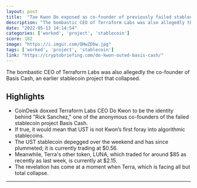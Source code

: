 ```yaml
---
layout: post
title:  "Tae Kwon Do exposed as co-founder of previously failed stablecoin project"
description: "The bombastic CEO of Terraform Labs was also allegedly the co-founder of Basis Cash, an earlier stablecoin project that collapsed."
date: "2022-05-13 14:14:54"
categories: ['worked', 'project', 'stablecoin']
score: 182
image: "https://i.imgur.com/QHwZDbw.jpg"
tags: ['worked', 'project', 'stablecoin']
link: "https://cryptobriefing.com/do-kwon-outed-basis-cash/"
---
```


The bombastic CEO of Terraform Labs was also allegedly the co-founder of Basis Cash, an earlier stablecoin project that collapsed.

## Highlights

- CoinDesk doxxed Terraform Labs CEO Do Kwon to be the identity behind "Rick Sanchez," one of the anonymous co-founders of the failed stablecoin project Basis Cash.
- If true, it would mean that UST is not Kwon’s first foray into algorithmic stablecoins.
- The UST stablecoin depegged over the weekend and has since plummeted; it is currently trading at $0.56.
- Meanwhile, Terra's other token, LUNA, which traded for around $85 as recently as last week, is currently at $2.15.
- The revelation has come at a moment when Terra, which is facing all but total collapse.

---
